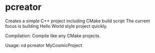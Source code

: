 # pcreator
Creates a simple C++ project including CMake build script
The current focus is building Hello World style project quickly. 

Compilation:
Compile like any CMake projects.

Usage: 
cd <root-directory-of future-project>
pcreator MyCosmicProject




